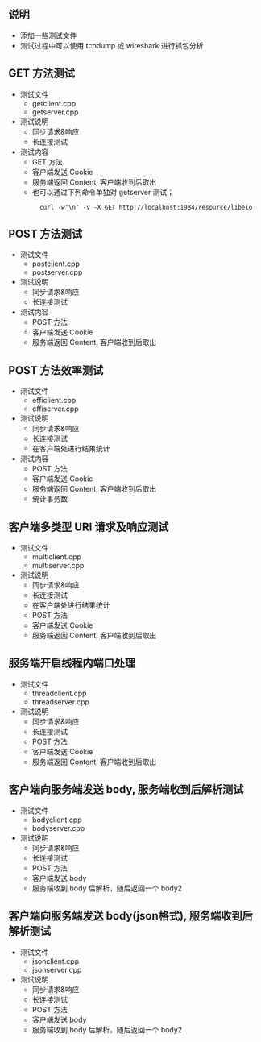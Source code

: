 
## 说明
- 添加一些测试文件
- 测试过程中可以使用 tcpdump 或 wireshark 进行抓包分析

## GET 方法测试
- 测试文件
    + getclient.cpp
    + getserver.cpp
- 测试说明
    + 同步请求&响应
    + 长连接测试
- 测试内容
    + GET 方法
    + 客户端发送 Cookie
    + 服务端返回 Content, 客户端收到后取出
    + 也可以通过下列命令单独对 getserver 测试；
      ```shell
        curl -w'\n' -v -X GET http://localhost:1984/resource/libeio
      ```

## POST 方法测试
- 测试文件
    + postclient.cpp
    + postserver.cpp
- 测试说明
    + 同步请求&响应
    + 长连接测试
- 测试内容
    + POST 方法
    + 客户端发送 Cookie
    + 服务端返回 Content, 客户端收到后取出
    
## POST 方法效率测试
- 测试文件
    + efficlient.cpp
    + effiserver.cpp
- 测试说明
    + 同步请求&响应
    + 长连接测试
    + 在客户端处进行结果统计
- 测试内容
    + POST 方法
    + 客户端发送 Cookie
    + 服务端返回 Content, 客户端收到后取出
    + 统计事务数
    
## 客户端多类型 URI 请求及响应测试
- 测试文件
    + multiclient.cpp
    + multiserver.cpp
- 测试说明
    + 同步请求&响应
    + 长连接测试
    + 在客户端处进行结果统计
    + POST 方法
    + 客户端发送 Cookie
    + 服务端返回 Content, 客户端收到后取出

## 服务端开启线程内端口处理
- 测试文件
    + threadclient.cpp
    + threadserver.cpp
- 测试说明
    + 同步请求&响应
    + 长连接测试
    + POST 方法
    + 客户端发送 Cookie
    + 服务端返回 Content, 客户端收到后取出
    
## 客户端向服务端发送 body, 服务端收到后解析测试
- 测试文件
    + bodyclient.cpp
    + bodyserver.cpp
- 测试说明
    + 同步请求&响应
    + 长连接测试
    + POST 方法
    + 客户端发送 body
    + 服务端收到 body 后解析，随后返回一个 body2
    
## 客户端向服务端发送 body(json格式), 服务端收到后解析测试
- 测试文件
    + jsonclient.cpp
    + jsonserver.cpp
- 测试说明
    + 同步请求&响应
    + 长连接测试
    + POST 方法
    + 客户端发送 body
    + 服务端收到 body 后解析，随后返回一个 body2
